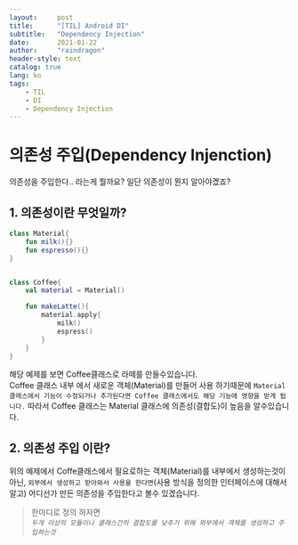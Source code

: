 ```yaml
---
layout:     post
title:      "[TIL] Android DI"
subtitle:   "Dependency Injection"
date:       2021-01-22
author:     "raindragon"
header-style: text
catalog: true
lang: ko
tags:
    - TIL
    - DI
    - Dependency Injection
---
```


# 의존성 주입(Dependency Injenction)

의존성을 주입한다.. 라는게 뭘까요? 일단 의존성이 뭔지 알아야곘죠?

## 1. 의존성이란 무엇일까?

```kotlin
class Material{
    fun milk(){}
    fun espresso(){}
}


class Coffee{
    val material = Material()

    fun makeLatte(){
        material.apply{
            milk()
            espress()
        }
    }
}
```

해당 예제를 보면 Coffee클래스로 라떼를 만들수있습니다.   
Coffee 클래스 내부 에서 새로운 객체(Material)를 만들어 사용 하기때문에 `Material클래스에서 기능이 수정되거나 추가된다면 Coffee 클래스에서도 해당 기능에 영향을 받게 됩니다.` 따라서 Coffee 클래스는 Material 클래스에 의존성(결합도)이 높음을 알수있습니다.


## 2. 의존성 주입 이란?

위의 예제에서 Coffe클래스에서 필요로하는 객체(Material)를 내부에서 생성하는것이 아닌, `외부에서 생성하고 받아와서 사용을 한다면`(사용 방식을 정의한 인터페이스에 대해서 알고) 어디선가 만든 의존성을 주입한다고 볼수 있겠습니다.   

>한마디로 정의 하자면   
*`두개 이상의 모듈이나 클래스간의 결합도를 낮추기 위해 외부에서 객체를 생성하고 주입하는것`*

